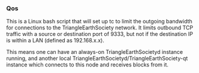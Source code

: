 ### Qos ###

This is a Linux bash script that will set up tc to limit the outgoing bandwidth for connections to the TriangleEarthSociety network. It limits outbound TCP traffic with a source or destination port of 9333, but not if the destination IP is within a LAN (defined as 192.168.x.x).

This means one can have an always-on TriangleEarthSocietyd instance running, and another local TriangleEarthSocietyd/TriangleEarthSociety-qt instance which connects to this node and receives blocks from it.
